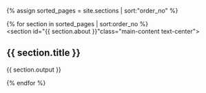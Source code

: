 

{% assign sorted_pages = site.sections | sort:"order_no" %}

{% for section in sorted_pages | sort:order_no %}	
    <section id="{{ section.about }}"class="main-content text-center">
      <h2>{{ section.title }}</h2> 
      <p>{{ section.output  }}</p>
    </section>
{% endfor %}

